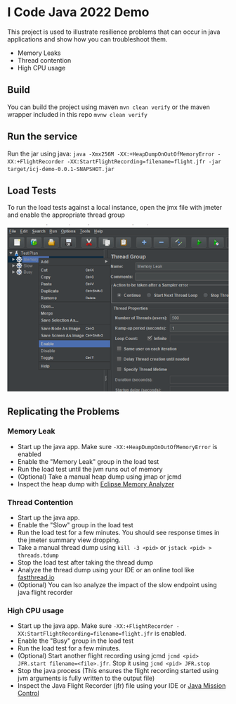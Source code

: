 # I Code Java 2022 Demo

This project is used to illustrate resilience problems that can occur in java applications and show how you can troubleshoot them. 

* Memory Leaks
* Thread contention
* High CPU usage

## Build
You can build the project using maven `mvn clean verify` or the maven wrapper included in this repo `mvnw clean verify`

## Run the service
Run the jar using java: 
`java -Xmx256M -XX:+HeapDumpOnOutOfMemoryError -XX:+FlightRecorder -XX:StartFlightRecording=filename=flight.jfr -jar target/icj-demo-0.0.1-SNAPSHOT.jar`

## Load Tests

To run the load tests against a local instance, open the jmx file with jmeter and enable the appropriate thread group

![Jmeter Screenshot](pictures/Jmeter.PNG)

## Replicating the Problems
### Memory Leak

* Start up the java app. Make sure `-XX:+HeapDumpOnOutOfMemoryError` is enabled
* Enable the "Memory Leak" group in the load test
* Run the load test until the jvm runs out of memory
* (Optional) Take a manual heap dump using jmap or jcmd
* Inspect the heap dump with [Eclipse Memory Analyzer](https://www.eclipse.org/mat/)

### Thread Contention

* Start up the java app.
* Enable the "Slow" group in the load test
* Run the load test for a few minutes. You should see response times in the jmeter summary view dropping.
* Take a manual thread dump using `kill -3 <pid>` or `jstack <pid> > threads.tdump`
* Stop the load test after taking the thread dump
* Analyze the thread dump using your IDE or an online tool like [fastthread.io](https://fastthread.io/)
* (Optional) You can lso analyze the impact of the slow endpoint using java flight recorder

### High CPU usage

* Start up the java app. Make sure  `-XX:+FlightRecorder -XX:StartFlightRecording=filename=flight.jfr` is enabled. 
* Enable the "Busy" group in the load test
* Run the load test for a few minutes.
* (Optional) Start another flight recording using jcmd `jcmd <pid> JFR.start filename=<file>.jfr`. Stop it
  using `jcmd <pid> JFR.stop`
* Stop the java process (This ensures the flight recording started using jvm arguments is fully written to the output
    file)
* Inspect the Java Flight Recorder (jfr) file using your IDE
  or [Java Mission Control](https://openjdk.org/projects/jmc/)
